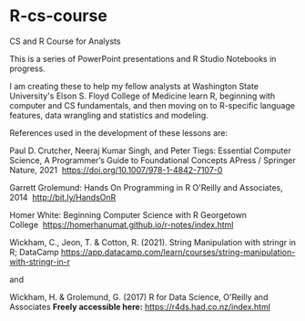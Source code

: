 # R-cs-course
CS and R Course for Analysts

This is a series of PowerPoint presentations and R Studio Notebooks in progress.  

I am creating these to help my fellow analysts at Washington State University's 
Elson S. Floyd College of Medicine learn R, beginning with computer and CS fundamentals, 
and then moving on to R-specific language features, data wrangling and statistics and modeling.

References used in the development of these lessons are: 

Paul D. Crutcher, Neeraj Kumar Singh, and Peter Tiegs: 
Essential Computer Science, A Programmer’s Guide to Foundational Concepts
APress / Springer Nature, 2021  https://doi.org/10.1007/978-1-4842-7107-0

Garrett Grolemund: 
Hands On Programming in R
O'Reilly and Associates, 2014  http://bit.ly/HandsOnR

Homer White:
Beginning Computer Science with R
Georgetown College  https://homerhanumat.github.io/r-notes/index.html

Wickham, C., Jeon, T. & Cotton, R. (2021).  String Manipulation with stringr in R; 
DataCamp https://app.datacamp.com/learn/courses/string-manipulation-with-stringr-in-r

and 

Wickham, H. & Grolemund, G. (2017) R for Data Science, O'Reilly and Associates
<b>Freely accessible here:</b> https://r4ds.had.co.nz/index.html

